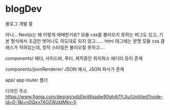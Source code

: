 # blogDev
블로그 개발 중

아니... Nextjs는 왜 이렇게 애매한거죠? 모듈 css를 불러오지 못하는 버그도 있고, 기본 형식에서 조금만 벗어나도 의도대로 되지 않고...... html 태그에는 분명 모듈 css 클래스가 적혀있는데, 정작 스타일은 불러오질 못하고....

components/
헤더, 사이드바, 푸터, 제작중인 위지웍스 에디터 등이 존재

components/jsonRenderer/
JSON 예시, JSON 파서가 존재

app/
app router 폴더

디자인 주소
https://www.figma.com/design/xdzEknWsadw90ghAI1YJIu/Untitled?node-id=0-1&t=n0Qxv74OZWzktMkv-0
